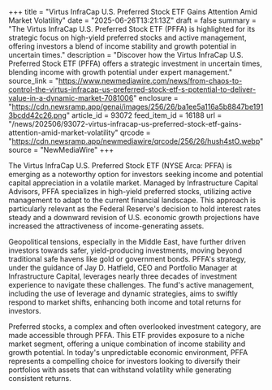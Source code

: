 +++
title = "Virtus InfraCap U.S. Preferred Stock ETF Gains Attention Amid Market Volatility"
date = "2025-06-26T13:21:13Z"
draft = false
summary = "The Virtus InfraCap U.S. Preferred Stock ETF (PFFA) is highlighted for its strategic focus on high-yield preferred stocks and active management, offering investors a blend of income stability and growth potential in uncertain times."
description = "Discover how the Virtus InfraCap U.S. Preferred Stock ETF (PFFA) offers a strategic investment in uncertain times, blending income with growth potential under expert management."
source_link = "https://www.newmediawire.com/news/from-chaos-to-control-the-virtus-infracap-us-preferred-stock-etf-s-potential-to-deliver-value-in-a-dynamic-market-7081006"
enclosure = "https://cdn.newsramp.app/genai/images/256/26/ba1ee5a116a5b8847be1913bcdd42c26.png"
article_id = 93072
feed_item_id = 16188
url = "/news/202506/93072-virtus-infracap-us-preferred-stock-etf-gains-attention-amid-market-volatility"
qrcode = "https://cdn.newsramp.app/newmediawire/qrcode/256/26/hush4stO.webp"
source = "NewMediaWire"
+++

<p>The Virtus InfraCap U.S. Preferred Stock ETF (NYSE Arca: PFFA) is emerging as a noteworthy option for investors seeking income and potential capital appreciation in a volatile market. Managed by Infrastructure Capital Advisors, PFFA specializes in high-yield preferred stocks, utilizing active management to adapt to the current financial landscape. This approach is particularly relevant as the Federal Reserve's decision to hold interest rates steady and a downward revision of U.S. economic growth projections have increased the attractiveness of income-generating assets.</p><p>Geopolitical tensions, especially in the Middle East, have further driven investors towards safer, yield-producing investments, moving beyond traditional safe havens like gold or government bonds. PFFA's strategy, under the guidance of Jay D. Hatfield, CEO and Portfolio Manager at Infrastructure Capital, leverages nearly three decades of investment experience to navigate these challenges. The fund's active management, including the use of leverage and dynamic strategies, aims to swiftly respond to market shifts, enhancing both income and total returns for investors.</p><p>Preferred stocks, a complex and often overlooked investment category, are made accessible through PFFA. This ETF provides exposure to a niche market segment, offering a unique combination of income stability and growth potential. In today's unpredictable economic environment, PFFA represents a compelling choice for investors looking to diversify their portfolios with assets that can withstand volatility while generating consistent returns.</p>